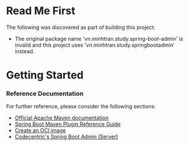 # Read Me First
The following was discovered as part of building this project:

* The original package name 'vn.minhtran.study.spring-boot-admin' is invalid and this project uses 'vn.minhtran.study.springbootadmin' instead.

# Getting Started

### Reference Documentation
For further reference, please consider the following sections:

* [Official Apache Maven documentation](https://maven.apache.org/guides/index.html)
* [Spring Boot Maven Plugin Reference Guide](https://docs.spring.io/spring-boot/docs/2.4.7/maven-plugin/reference/html/)
* [Create an OCI image](https://docs.spring.io/spring-boot/docs/2.4.7/maven-plugin/reference/html/#build-image)
* [Codecentric's Spring Boot Admin (Server)](https://codecentric.github.io/spring-boot-admin/current/#getting-started)

